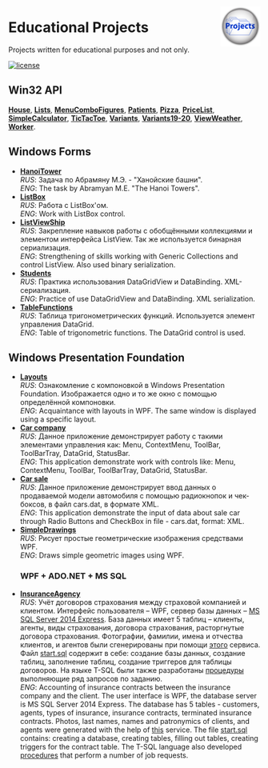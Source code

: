 <a href="https://github.com/AlexeyBuryanov/EducationalProjects/"><img
  src="projects.jpg" alt="Repository Icon"
  width="80" height="80" align="right"></a>
# Educational Projects
Projects written for educational purposes and not only.
  
[license-image]: https://img.shields.io/npm/l/normalize.css.svg?style=flat
[license-url]: LICENSE
[![license][license-image]][license-url]

## Win32 API
**[House](Win32API/House/)**, **[Lists](Win32API/Lists/)**, **[MenuComboFigures](Win32API/MenuComboFigures/)**, **[Patients](Win32API/Patients/)**, **[Pizza](Win32API/Pizza/)**, **[PriceList](Win32API/PriceList/)**, **[SimpleCalculator](Win32API/SimpleCalculator/)**, **[TicTacToe](Win32API/TicTacToe/)**, **[Variants](Win32API/Variants/)**, **[Variants19-20](Win32API/Variants19-20/)**, **[ViewWeather](Win32API/ViewWeather/)**, **[Worker](Win32API/Worker/)**.
    
## Windows Forms
* **[HanoiTower](WindowsForms/HanoiTower/)** <br/>
    <i>RUS</i>: Задача по Абрамяну М.Э. - "Ханойские башни". <br/>
    <i>ENG</i>: The task by Abramyan M.E. "The Hanoi Towers".
* **[ListBox](WindowsForms/ListBox/)** <br/>
    <i>RUS</i>: Работа с ListBox'ом. <br/>
    <i>ENG</i>: Work with ListBox control.
* **[ListViewShip](WindowsForms/ListViewShip/)** <br/>
    <i>RUS</i>: Закрепление навыков работы с обобщёнными коллекциями и элементом интерфейса ListView. Так же используется бинарная сериализация. <br/>
    <i>ENG</i>: Strengthening of skills working with Generic Collections and control ListView. Also used binary serialization.
* **[Students](WindowsForms/Students/)** <br/>
    <i>RUS</i>: Практика использования DataGridView и DataBinding. XML-сериализация. <br/>
    <i>ENG</i>: Practice of use DataGridView and DataBinding. XML serialization.
* **[TableFunctions](WindowsForms/TableFunctions/)** <br/>
    <i>RUS</i>: Таблица тригонометрических функций. Используется элемент управления DataGrid. <br/>
    <i>ENG</i>: Table of trigonometric functions. The DataGrid control is used.
    
## Windows Presentation Foundation
* **[Layouts](WPF/Layouts/)** <br/>
    <i>RUS</i>: Ознакомление с компоновкой в Windows Presentation Foundation. Изображается одно и то же окно с помощью определённой компоновки. <br/>
    <i>ENG</i>: Acquaintance with layouts in WPF. The same window is displayed using a specific layout.
* **[Car company](WPF/Car_company/)** <br/>
    <i>RUS</i>: Данное приложение демонстрирует работу с такими элементами управления как: Menu, ContextMenu, ToolBar, ToolBarTray, DataGrid, StatusBar. <br/>
    <i>ENG</i>: This application demonstrate work with controls like: Menu, ContextMenu, ToolBar, ToolBarTray, DataGrid, StatusBar.
* **[Car sale](WPF/Car_sale/)** <br/>
    <i>RUS</i>: Данное приложение демонстрирует ввод данных о продаваемой модели автомобиля с помощью радиокнопок и чек-боксов, в файл cars.dat, в формате XML. <br/>
    <i>ENG</i>: This application demonstrate the input of data about sale car through Radio Buttons and CheckBox in file - cars.dat, format: XML.
* **[SimpleDrawings](WPF/SimpleDrawings/)** <br/>
    <i>RUS</i>: Рисует простые геометрические изображения средствами WPF. <br/>
    <i>ENG</i>: Draws simple geometric images using WPF.
    ### WPF + ADO.NET + MS SQL
* **[InsuranceAgency](WPF/InsuranceAgency/)** <br/>
    <i>RUS</i>: Учёт договоров страхования между страховой компанией и клиентом. Интерфейс пользователя – WPF, сервер базы данных – [MS SQL Server 2014 Express](https://www.microsoft.com/ru-ru/download/details.aspx?id=42299). База данных имеет 5 таблиц – клиенты, агенты, виды страхования, договора страхования, расторгнутые договора страхования. Фотографии, фамилии, имена и отчества клиентов, и агентов были сгенерированы при помощи [этого](https://randus.ru/) сервиса. Файл [start.sql](WPF/InsuranceAgency/DataBase/start.sql) содержит в себе: создание базы данных, создание таблиц, заполнение таблиц, создание триггеров для таблицы договоров. На языке T-SQL были также разработаны [процедуры](WPF/InsuranceAgency/DataBase/Procedures/) выполняющие ряд запросов по заданию.<br/>
    <i>ENG</i>: Accounting of insurance contracts between the insurance company and the client. The user interface is WPF, the database server is MS SQL Server 2014 Express. The database has 5 tables - customers, agents, types of insurance, insurance contracts, terminated insurance contracts. Photos, last names, names and patronymics of clients, and agents were generated with the help of [this](https://randus.ru/) service. The file [start.sql](WPF/InsuranceAgency/DataBase/start.sql) contains: creating a database, creating tables, filling out tables, creating triggers for the contract table. The T-SQL language also developed [procedures](WPF/InsuranceAgency/DataBase/Procedures/) that perform a number of job requests.
